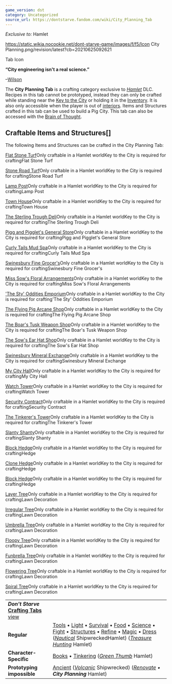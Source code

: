 ```yaml
---
game_version: dst
category: Uncategorized
source_url: https://dontstarve.fandom.com/wiki/City_Planning_Tab
---
```


*Exclusive to:* Hamlet

 https://static.wikia.nocookie.net/dont-starve-game/images/f/f5/Icon City Planning.png/revision/latest?cb=20210625092621 

Tab Icon

 

**“**City engineering isn't a real science.**”**

–[Wilson](/wiki/Wilson "Wilson")

The **City Planning Tab** is a crafting category exclusive to *[Hamlet](/wiki/Don%27t_Starve:_Hamlet "Don't Starve: Hamlet")* DLC. Recipes in this tab cannot be prototyped, instead they can only be crafted while standing near the [Key to the City](/wiki/Key_to_the_City "Key to the City") or holding it in the [Inventory](/wiki/Inventory "Inventory"). It is also only accessible when the player is out of [interiors](/wiki/Category:Interiors "Category:Interiors"). Items and Structures crafted in this tab can be used to build a Pig City. This tab can also be accessed with the [Brain of Thought](/wiki/Brain_of_Thought "Brain of Thought").

## Craftable Items and Structures[]

The following Items and Structures can be crafted in the City Planning Tab:

[Flat Stone Turf](/wiki/Flat_Stone_Turf "Flat Stone Turf")Only craftable in a Hamlet worldKey to the City is required for craftingFlat Stone Turf

[Stone Road Turf](/wiki/Stone_Road_Turf "Stone Road Turf")Only craftable in a Hamlet worldKey to the City is required for craftingStone Road Turf

[Lamp Post](/wiki/Lamp_Post "Lamp Post")Only craftable in a Hamlet worldKey to the City is required for craftingLamp Post

[Town House](/wiki/Town_House "Town House")Only craftable in a Hamlet worldKey to the City is required for craftingTown House

[The Sterling Trough Deli](/wiki/The_Sterling_Trough_Deli "The Sterling Trough Deli")Only craftable in a Hamlet worldKey to the City is required for craftingThe Sterling Trough Deli

[Pigg and Pigglet's General Store](/wiki/Pigg_and_Pigglet%27s_General_Store "Pigg and Pigglet's General Store")Only craftable in a Hamlet worldKey to the City is required for craftingPigg and Pigglet's General Store

[Curly Tails Mud Spa](/wiki/Curly_Tails_Mud_Spa "Curly Tails Mud Spa")Only craftable in a Hamlet worldKey to the City is required for craftingCurly Tails Mud Spa

[Swinesbury Fine Grocer's](/wiki/Swinesbury_Fine_Grocer%27s "Swinesbury Fine Grocer's")Only craftable in a Hamlet worldKey to the City is required for craftingSwinesbury Fine Grocer's

[Miss Sow's Floral Arrangements](/wiki/Miss_Sow%27s_Floral_Arrangements "Miss Sow's Floral Arrangements")Only craftable in a Hamlet worldKey to the City is required for craftingMiss Sow's Floral Arrangements

['The Sty' Oddities Emporium](/wiki/%27The_Sty%27_Oddities_Emporium "'The Sty' Oddities Emporium")Only craftable in a Hamlet worldKey to the City is required for crafting'The Sty' Oddities Emporium

[The Flying Pig Arcane Shop](/wiki/The_Flying_Pig_Arcane_Shop "The Flying Pig Arcane Shop")Only craftable in a Hamlet worldKey to the City is required for craftingThe Flying Pig Arcane Shop

[The Boar's Tusk Weapon Shop](/wiki/The_Boar%27s_Tusk_Weapon_Shop "The Boar's Tusk Weapon Shop")Only craftable in a Hamlet worldKey to the City is required for craftingThe Boar's Tusk Weapon Shop

[The Sow's Ear Hat Shop](/wiki/The_Sow%27s_Ear_Hat_Shop "The Sow's Ear Hat Shop")Only craftable in a Hamlet worldKey to the City is required for craftingThe Sow's Ear Hat Shop

[Swinesbury Mineral Exchange](/wiki/Swinesbury_Mineral_Exchange "Swinesbury Mineral Exchange")Only craftable in a Hamlet worldKey to the City is required for craftingSwinesbury Mineral Exchange

[My City Hall](/wiki/My_City_Hall "My City Hall")Only craftable in a Hamlet worldKey to the City is required for craftingMy City Hall

[Watch Tower](/wiki/Watch_Tower "Watch Tower")Only craftable in a Hamlet worldKey to the City is required for craftingWatch Tower

[Security Contract](/wiki/Security_Contract "Security Contract")Only craftable in a Hamlet worldKey to the City is required for craftingSecurity Contract

[The Tinkerer's Tower](/wiki/The_Tinkerer%27s_Tower "The Tinkerer's Tower")Only craftable in a Hamlet worldKey to the City is required for craftingThe Tinkerer's Tower

[Slanty Shanty](/wiki/Slanty_Shanty "Slanty Shanty")Only craftable in a Hamlet worldKey to the City is required for craftingSlanty Shanty

[Block Hedge](/wiki/Hedge "Hedge")Only craftable in a Hamlet worldKey to the City is required for craftingHedge

[Clone Hedge](/wiki/Hedge "Hedge")Only craftable in a Hamlet worldKey to the City is required for craftingHedge

[Block Hedge](/wiki/Hedge "Hedge")Only craftable in a Hamlet worldKey to the City is required for craftingHedge

[Layer Tree](/wiki/Lawn_Decoration "Lawn Decoration")Only craftable in a Hamlet worldKey to the City is required for craftingLawn Decoration

[Irregular Tree](/wiki/Lawn_Decoration "Lawn Decoration")Only craftable in a Hamlet worldKey to the City is required for craftingLawn Decoration

[Umbrella Tree](/wiki/Lawn_Decoration "Lawn Decoration")Only craftable in a Hamlet worldKey to the City is required for craftingLawn Decoration

[Floopy Tree](/wiki/Lawn_Decoration "Lawn Decoration")Only craftable in a Hamlet worldKey to the City is required for craftingLawn Decoration

[Funbrella Tree](/wiki/Lawn_Decoration "Lawn Decoration")Only craftable in a Hamlet worldKey to the City is required for craftingLawn Decoration

[Flowering Tree](/wiki/Lawn_Decoration "Lawn Decoration")Only craftable in a Hamlet worldKey to the City is required for craftingLawn Decoration

[Spiral Tree](/wiki/Lawn_Decoration "Lawn Decoration")Only craftable in a Hamlet worldKey to the City is required for craftingLawn Decoration

|  |  |
| --- | --- |
| ***Don't Starve* [Crafting Tabs](/wiki/Category:Game_Tabs "Category:Game Tabs")** [view](/wiki/Template:Tabs "Template:Tabs") | |
| **Regular** | [Tools](/wiki/Tools_Tab "Tools Tab") • [Light](/wiki/Light_Tab "Light Tab") • [Survival](/wiki/Survival_Tab "Survival Tab") • [Food](/wiki/Food_Tab "Food Tab") • [Science](/wiki/Science_Tab "Science Tab") • [Fight](/wiki/Fight_Tab "Fight Tab") • [Structures](/wiki/Structures_Tab "Structures Tab") • [Refine](/wiki/Refine_Tab "Refine Tab") • [Magic](/wiki/Magic_Tab "Magic Tab") • [Dress](/wiki/Dress_Tab "Dress Tab") (*[Nautical](/wiki/Nautical_Tab "Nautical Tab")* ShipwreckedHamlet) (*[Treasure Hunting](/wiki/Treasure_Hunting_Tab "Treasure Hunting Tab")* Hamlet) |
| **Character-Specific** | [Books](/wiki/Books_Tab "Books Tab") • [Tinkering](/wiki/Tinkering_Tab "Tinkering Tab") (*[Green Thumb](/wiki/Green_Thumb_Tab "Green Thumb Tab")* Hamlet) |
| **Prototyping impossible** | [Ancient](/wiki/Ancient_Tab "Ancient Tab") (*[Volcanic](/wiki/Volcanic_Tab "Volcanic Tab")* Shipwrecked) (*[Renovate](/wiki/Renovate_Tab "Renovate Tab") • **City Planning*** Hamlet) |